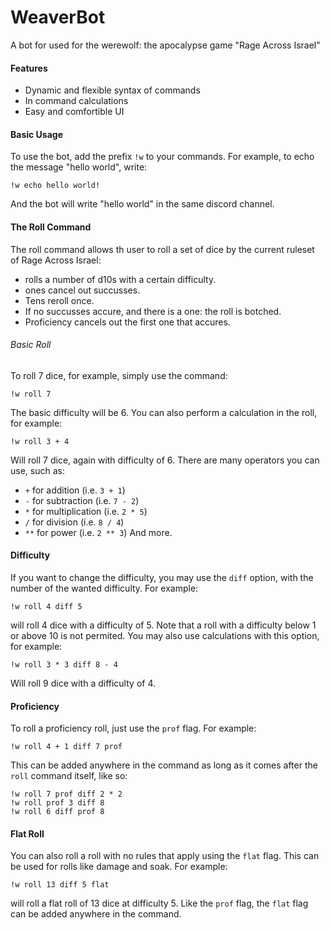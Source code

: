 # WeaverBot
A bot for used for the werewolf: the apocalypse game "Rage Across Israel"

#### Features

* Dynamic and flexible syntax of commands
* In command calculations
* Easy and comfortible UI

#### Basic Usage

To use the bot, add the prefix ```!w``` to your commands.
For example, to echo the message "hello world", write:
```
!w echo hello world!
```
And the bot will write "hello world" in the same discord channel.

#### The Roll Command

The roll command allows th user to roll a set of dice by the current ruleset of Rage Across Israel:

* rolls a number of d10s with a certain difficulty.
* ones cancel out succusses.
* Tens reroll once.
* If no succusses accure, and there is a one: the roll is botched.
* Proficiency cancels out the first one that accures.

###### Basic Roll

To roll 7 dice, for example, simply use the command:
```
!w roll 7
```
The basic difficulty will be 6. You can also perform a calculation in the roll, for example:
```
!w roll 3 + 4
```
Will roll 7 dice, again with difficulty of 6.
There are many operators you can use, such as:
* ```+``` for addition (i.e. ```3 + 1```)
* ```-``` for subtraction (i.e. ```7 - 2```)
* ```*``` for multiplication (i.e. ```2 * 5```)
* ```/``` for division (i.e. ```8 / 4```)
* ```**``` for power (i.e. ```2 ** 3```)
And more.

#### Difficulty

If you want to change the difficulty, you may use the ```diff``` option, with the number of the wanted difficulty. For example:
```
!w roll 4 diff 5
```
will roll 4 dice with a difficulty of 5. Note that a roll with a difficulty below 1 or above 10 is not permited.
You may also use calculations with this option, for example:
```
!w roll 3 * 3 diff 8 - 4
```
Will roll 9 dice with a difficulty of 4.

#### Proficiency

To roll a proficiency roll, just use the ```prof``` flag. For example:
```
!w roll 4 + 1 diff 7 prof
```
This can be added anywhere in the command as long as it comes after the ```roll``` command itself, like so:
```
!w roll 7 prof diff 2 * 2 
!w roll prof 3 diff 8
!w roll 6 diff prof 8
```

#### Flat Roll

You can also roll a roll with no rules that apply using the ```flat``` flag. This can be used for rolls like damage and soak. For example:
```
!w roll 13 diff 5 flat
```
will roll a flat roll of 13 dice at difficulty 5.
Like the ```prof``` flag, the ```flat``` flag can be added anywhere in the command.
